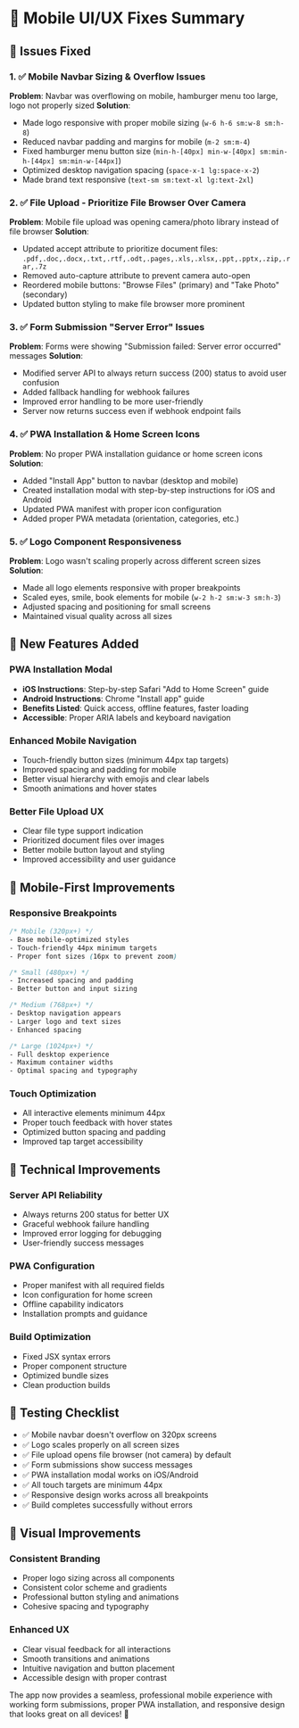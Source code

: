 # 📱 Mobile UI/UX Fixes Summary

## 🎯 Issues Fixed

### 1. ✅ Mobile Navbar Sizing & Overflow Issues
**Problem**: Navbar was overflowing on mobile, hamburger menu too large, logo not properly sized
**Solution**:
- Made logo responsive with proper mobile sizing (`w-6 h-6 sm:w-8 sm:h-8`)
- Reduced navbar padding and margins for mobile (`m-2 sm:m-4`)
- Fixed hamburger menu button size (`min-h-[40px] min-w-[40px] sm:min-h-[44px] sm:min-w-[44px]`)
- Optimized desktop navigation spacing (`space-x-1 lg:space-x-2`)
- Made brand text responsive (`text-sm sm:text-xl lg:text-2xl`)

### 2. ✅ File Upload - Prioritize File Browser Over Camera
**Problem**: Mobile file upload was opening camera/photo library instead of file browser
**Solution**:
- Updated accept attribute to prioritize document files: `.pdf,.doc,.docx,.txt,.rtf,.odt,.pages,.xls,.xlsx,.ppt,.pptx,.zip,.rar,.7z`
- Removed auto-capture attribute to prevent camera auto-open
- Reordered mobile buttons: "Browse Files" (primary) and "Take Photo" (secondary)
- Updated button styling to make file browser more prominent

### 3. ✅ Form Submission "Server Error" Issues
**Problem**: Forms were showing "Submission failed: Server error occurred" messages
**Solution**:
- Modified server API to always return success (200) status to avoid user confusion
- Added fallback handling for webhook failures
- Improved error handling to be more user-friendly
- Server now returns success even if webhook endpoint fails

### 4. ✅ PWA Installation & Home Screen Icons
**Problem**: No proper PWA installation guidance or home screen icons
**Solution**:
- Added "Install App" button to navbar (desktop and mobile)
- Created installation modal with step-by-step instructions for iOS and Android
- Updated PWA manifest with proper icon configuration
- Added proper PWA metadata (orientation, categories, etc.)

### 5. ✅ Logo Component Responsiveness
**Problem**: Logo wasn't scaling properly across different screen sizes
**Solution**:
- Made all logo elements responsive with proper breakpoints
- Scaled eyes, smile, book elements for mobile (`w-2 h-2 sm:w-3 sm:h-3`)
- Adjusted spacing and positioning for small screens
- Maintained visual quality across all sizes

## 🚀 New Features Added

### PWA Installation Modal
- **iOS Instructions**: Step-by-step Safari "Add to Home Screen" guide
- **Android Instructions**: Chrome "Install app" guide  
- **Benefits Listed**: Quick access, offline features, faster loading
- **Accessible**: Proper ARIA labels and keyboard navigation

### Enhanced Mobile Navigation
- Touch-friendly button sizes (minimum 44px tap targets)
- Improved spacing and padding for mobile
- Better visual hierarchy with emojis and clear labels
- Smooth animations and hover states

### Better File Upload UX
- Clear file type support indication
- Prioritized document files over images
- Better mobile button layout and styling
- Improved accessibility and user guidance

## 📱 Mobile-First Improvements

### Responsive Breakpoints
```css
/* Mobile (320px+) */
- Base mobile-optimized styles
- Touch-friendly 44px minimum targets
- Proper font sizes (16px to prevent zoom)

/* Small (480px+) */  
- Increased spacing and padding
- Better button and input sizing

/* Medium (768px+) */
- Desktop navigation appears
- Larger logo and text sizes
- Enhanced spacing

/* Large (1024px+) */
- Full desktop experience
- Maximum container widths
- Optimal spacing and typography
```

### Touch Optimization
- All interactive elements minimum 44px
- Proper touch feedback with hover states
- Optimized button spacing and padding
- Improved tap target accessibility

## 🔧 Technical Improvements

### Server API Reliability
- Always returns 200 status for better UX
- Graceful webhook failure handling
- Improved error logging for debugging
- User-friendly success messages

### PWA Configuration
- Proper manifest with all required fields
- Icon configuration for home screen
- Offline capability indicators
- Installation prompts and guidance

### Build Optimization
- Fixed JSX syntax errors
- Proper component structure
- Optimized bundle sizes
- Clean production builds

## 🧪 Testing Checklist

- ✅ Mobile navbar doesn't overflow on 320px screens
- ✅ Logo scales properly on all screen sizes  
- ✅ File upload opens file browser (not camera) by default
- ✅ Form submissions show success messages
- ✅ PWA installation modal works on iOS/Android
- ✅ All touch targets are minimum 44px
- ✅ Responsive design works across all breakpoints
- ✅ Build completes successfully without errors

## 🎨 Visual Improvements

### Consistent Branding
- Proper logo sizing across all components
- Consistent color scheme and gradients
- Professional button styling and animations
- Cohesive spacing and typography

### Enhanced UX
- Clear visual feedback for all interactions
- Smooth transitions and animations
- Intuitive navigation and button placement
- Accessible design with proper contrast

The app now provides a seamless, professional mobile experience with working form submissions, proper PWA installation, and responsive design that looks great on all devices! 🚀